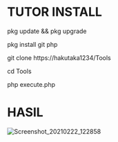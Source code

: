 # TUTOR INSTALL
pkg update && pkg upgrade

pkg install git php

git clone https://hakutaka1234/Tools

cd Tools

php execute.php

# HASIL 
![Screenshot_20210222_122858](https://user-images.githubusercontent.com/63560321/108666412-9c28b100-7509-11eb-9851-9c9cbb928ce0.jpg)
